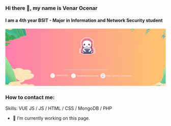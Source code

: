 ### Hi there 👋, my name is Venar Ocenar
#### I am a 4th year BSIT - Major in Information and Network Security student
![I am GitHub Readme Generator's creator](https://github.com/vnrocnr/Venar-Ocenar/blob/main/images/Venar%20A.%20Ocenar%20(1280%20x%20640%20px)%20(2).gif)

### How to contact me:


Skills: VUE JS / JS / HTML / CSS / MongoDB / PHP

- 🔭 I’m currently working on this page. 




